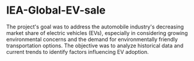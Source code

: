 # IEA-Global-EV-sale
The project's goal was to address the automobile industry's decreasing market share of electric vehicles (EVs), especially in considering growing environmental concerns and the demand for environmentally friendly transportation options. The objective was to analyze historical data and current trends to identify factors influencing EV adoption.
